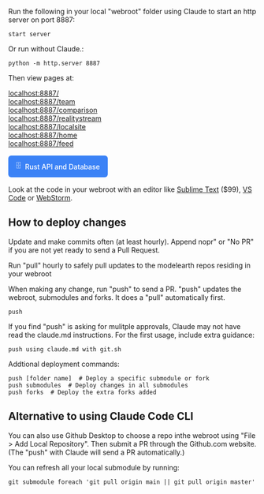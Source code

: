 Run the following in your local "webroot" folder using Claude to start an http server on port 8887:

	start server

Or run without Claude.:

	python -m http.server 8887

Then view pages at:

[localhost:8887/](http://localhost:8887/)  
[localhost:8887/team](http://localhost:8887/team/)  
[localhost:8887/comparison](http://localhost:8887/comparison/)  
[localhost:8887/realitystream](http://localhost:8887/realitystream/)  
[localhost:8887/localsite](http://localhost:8887/localsite/)  
[localhost:8887/home](http://localhost:8887/home/)  
[localhost:8887/feed](http://localhost:8887/feed/)  

<div style="margin: 16px 0;">
  <a href="http://localhost:8887/team/admin/sql/panel/" class="btn btn-primary" style="display: inline-flex; align-items: center; gap: 8px; padding: 10px 16px; background-color: #3B82F6; color: white; text-decoration: none; border-radius: 6px; font-weight: 500; margin-right: 12px;">
    <span>🗄️</span>
    Rust API and Database
  </a>
</div>  

Look at the code in your webroot with an editor like [Sublime Text](https://www.sublimetext.com/) ($99), [VS Code](https://code.visualstudio.com/) or [WebStorm](https://www.jetbrains.com/webstorm/).

<div id="tradeFlowRepos"></div>

## How to deploy changes

Update and make commits often (at least hourly).
Append nopr" or "No PR" if you are not yet ready to send a Pull Request.

Run "pull" hourly to safely pull updates to the modelearth repos residing in your webroot

When making any change, run "push" to send a PR. 
"push" updates the webroot, submodules and forks. It does a "pull" automatically first.

	push

If you find "push" is asking for mulitple approvals, Claude may not have read the claude.md instructions.
For the first usage, include extra guidance:

	push using claude.md with git.sh  

Addtional deployment commands:

	push [folder name]  # Deploy a specific submodule or fork
	push submodules  # Deploy changes in all submodules
	push forks  # Deploy the extra forks added


## Alternative to using Claude Code CLI

You can also use Github Desktop to choose a repo inthe webroot using "File > Add Local Repository". 
Then submit a PR through the Github.com website. (The "push" with Claude will send a PR automatically.)


You can refresh all your local submodule by running:

	git submodule foreach 'git pull origin main || git pull origin master'